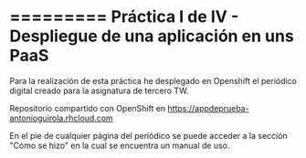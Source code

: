 =========
Práctica I de IV - Despliegue de una aplicación en uns PaaS
=========

Para la realización de esta práctica he desplegado en Openshift el periódico digital creado para la asignatura de tercero TW.


Repositorio compartido con OpenShift en https://appdeprueba-antonioguirola.rhcloud.com


En el pie de cualquier página del periódico se puede acceder a la sección "Cómo se hizo" en la cual se encuentra un manual de uso.

